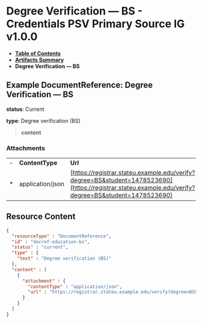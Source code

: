 # Degree Verification — BS - Credentials PSV Primary Source IG v1.0.0

* [**Table of Contents**](toc.md)
* [**Artifacts Summary**](artifacts.md)
* **Degree Verification — BS**

## Example DocumentReference: Degree Verification — BS

**status**: Current

**type**: Degree verification (BS)

> **content**

### Attachments

| | | |
| :--- | :--- | :--- |
| - | **ContentType** | **Url** |
| * | application/json | [https://registrar.stateu.example.edu/verify?degree=BS&student=1478523690](https://registrar.stateu.example.edu/verify?degree=BS&student=1478523690) |




## Resource Content

```json
{
  "resourceType" : "DocumentReference",
  "id" : "docref-education-bs",
  "status" : "current",
  "type" : {
    "text" : "Degree verification (BS)"
  },
  "content" : [
    {
      "attachment" : {
        "contentType" : "application/json",
        "url" : "https://registrar.stateu.example.edu/verify?degree=BS&student=1478523690"
      }
    }
  ]
}

```
